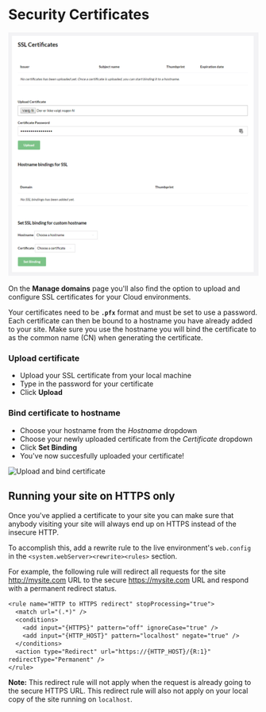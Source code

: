 # Security Certificates

![Manage certificates](images/manage-certificates.png)

On the **Manage domains** page you'll also find the option to upload and configure SSL certificates for your Cloud environments.

Your certificates need to be **`.pfx`** format and must be set to use a password. Each certificate can then be bound to a hostname you have already added to your site. Make sure you use the hostname you will bind the certificate to as the common name (CN) when generating the certificate.

### Upload certificate

* Upload your SSL certificate from your local machine
* Type in the password for your certificate
* Click **Upload**

### Bind certificate to hostname

* Choose your hostname from the *Hostname* dropdown
* Choose your newly uploaded certificate from the *Certificate* dropdown
* Click **Set Binding**
* You've now succesfully uploaded your certificate!

![Upload and bind certificate](images/upload-and-bind-cert.gif)

## Running your site on HTTPS only

Once you've applied a certificate to your site you can make sure that anybody visiting your site will always end up on HTTPS instead of the insecure HTTP.

To accomplish this, add a rewrite rule to the live environment's `web.config` in the `<system.webServer><rewrite><rules>` section. 

For example, the following rule will redirect all requests for the site http://mysite.com URL to the secure https://mysite.com URL and respond with a permanent redirect status. 

    <rule name="HTTP to HTTPS redirect" stopProcessing="true">
      <match url="(.*)" />
      <conditions>
        <add input="{HTTPS}" pattern="off" ignoreCase="true" />
        <add input="{HTTP_HOST}" pattern="localhost" negate="true" />
      </conditions>
      <action type="Redirect" url="https://{HTTP_HOST}/{R:1}" redirectType="Permanent" />
    </rule>        

**Note:** This redirect rule will not apply when the request is already going to the secure HTTPS URL. This redirect rule will also not apply on your local copy of the site running on `localhost`.
